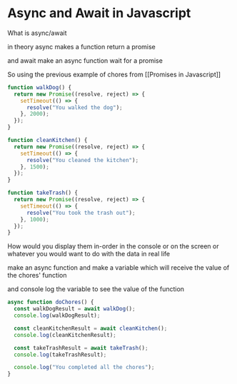 # Async and Await in Javascript

What is async/await

in theory async makes a function return a promise

and await make an async function wait for a promise

So using the previous example of chores from [[Promises in Javascript]]

```js
function walkDog() {
  return new Promise((resolve, reject) => {
    setTimeout(() => {
      resolve("You walked the dog");
    }, 2000);
  });
}

function cleanKitchen() {
  return new Promise((resolve, reject) => {
    setTimeout(() => {
      resolve("You cleaned the kitchen");
    }, 1500);
  });
}

function takeTrash() {
  return new Promise((resolve, reject) => {
    setTimeout(() => {
      resolve("You took the trash out");
    }, 1000);
  });
}
```

How would you display them in-order in the console or on the screen or whatever you would want to do with the data in real life

make an async function and make a variable which will receive the value of the chores' function

and console log the variable to see the value of the function

```js
async function doChores() {
  const walkDogResult = await walkDog();
  console.log(walkDogResult);

  const cleanKitchenResult = await cleanKitchen();
  console.log(cleanKitchenResult);

  const takeTrashResult = await takeTrash();
  console.log(takeTrashResult);

  console.log("You completed all the chores");
}
```

